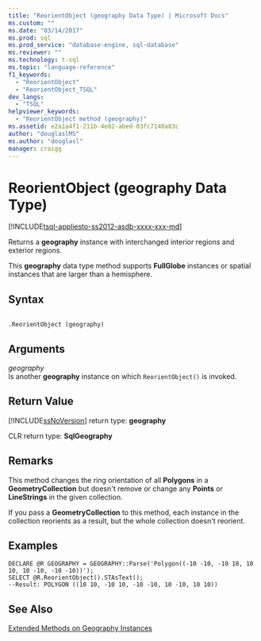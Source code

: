 ```yaml
---
title: "ReorientObject (geography Data Type) | Microsoft Docs"
ms.custom: ""
ms.date: "03/14/2017"
ms.prod: sql
ms.prod_service: "database-engine, sql-database"
ms.reviewer: ""
ms.technology: t-sql
ms.topic: "language-reference"
f1_keywords: 
  - "ReorientObject"
  - "ReorientObject_TSQL"
dev_langs: 
  - "TSQL"
helpviewer_keywords: 
  - "ReorientObject method (geography)"
ms.assetid: e2a1a4f1-211b-4e82-abed-03fc7140a83c
author: "douglaslMS"
ms.author: "douglasl"
manager: craigg
---
```

# ReorientObject (geography Data Type)
[!INCLUDE[tsql-appliesto-ss2012-asdb-xxxx-xxx-md](../../includes/tsql-appliesto-ss2012-asdb-xxxx-xxx-md.md)]

Returns a **geography** instance with interchanged interior regions and exterior regions.  
  
This **geography** data type method supports **FullGlobe** instances or spatial instances that are larger than a hemisphere.  
  
## Syntax  
  
```  
  
.ReorientObject (geography)  
```  
  
## Arguments  
_geography_  
Is another **geography** instance on which `ReorientObject()` is invoked.  
  
## Return Value  
[!INCLUDE[ssNoVersion](../../includes/ssnoversion-md.md)] return type: **geography**  
  
CLR return type: **SqlGeography**  
  
## Remarks  
This method changes the ring orientation of all **Polygons** in a **GeometryCollection** but doesn't remove or change any **Points** or **LineStrings** in the given collection.  
  
If you pass a **GeometryCollection** to this method, each instance in the collection reorients as a result, but the whole collection doesn't reorient.  
  
## Examples  
  
```  
DECLARE @R GEOGRAPHY = GEOGRAPHY::Parse('Polygon((-10 -10, -10 10, 10 10, 10 -10, -10 -10))');  
SELECT @R.ReorientObject().STAsText();  
--Result: POLYGON ((10 10, -10 10, -10 -10, 10 -10, 10 10))  
```  
  
## See Also  
[Extended Methods on Geography Instances](../../t-sql/spatial-geography/extended-methods-on-geography-instances.md)  
  
